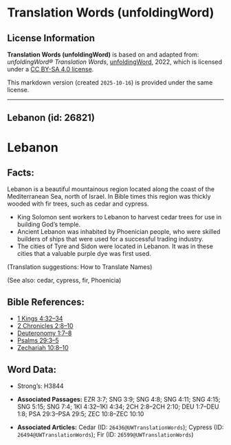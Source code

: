 # Translation Words (unfoldingWord)

## License Information

**Translation Words (unfoldingWord)** is based on and adapted from: _unfoldingWord® Translation Words_, [unfoldingWord](https://unfoldingword.org/utw), 2022, which is licensed under a [CC BY-SA 4.0 license](https://creativecommons.org/licenses/by-sa/4.0/legalcode.en).

This markdown version (created `2025-10-16`) is provided under the same license.



--------------------------------

## Lebanon (id: 26821)

Lebanon
=======

Facts:
------

Lebanon is a beautiful mountainous region located along the coast of the Mediterranean Sea, north of Israel. In Bible times this region was thickly wooded with fir trees, such as cedar and cypress.

* King Solomon sent workers to Lebanon to harvest cedar trees for use in building God’s temple.
* Ancient Lebanon was inhabited by Phoenician people, who were skilled builders of ships that were used for a successful trading industry.
* The cities of Tyre and Sidon were located in Lebanon. It was in these cities that a valuable purple dye was first used.

(Translation suggestions: How to Translate Names)

(See also: cedar, cypress, fir, Phoenicia)

Bible References:
-----------------

* [1 Kings 4:32–34](https://ref.ly/1Kgs4:32-1Kgs4:34)
* [2 Chronicles 2:8–10](https://ref.ly/2Chr2:8-2Chr2:10)
* [Deuteronomy 1:7–8](https://ref.ly/Deut1:7-Deut1:8)
* [Psalms 29:3–5](https://ref.ly/Ps29:3-Ps29:5)
* [Zechariah 10:8–10](https://ref.ly/Zech10:8-Zech10:10)

Word Data:
----------

* Strong’s: H3844

* **Associated Passages:** EZR 3:7; SNG 3:9; SNG 4:8; SNG 4:11; SNG 4:15; SNG 5:15; SNG 7:4; 1KI 4:32–1KI 4:34; 2CH 2:8–2CH 2:10; DEU 1:7–DEU 1:8; PSA 29:3–PSA 29:5; ZEC 10:8–ZEC 10:10
* **Associated Articles:** Cedar (ID: `26436@UWTranslationWords`); Cypress (ID: `26494@UWTranslationWords`); Fir (ID: `26599@UWTranslationWords`)

